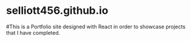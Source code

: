 # selliott456.github.io
#This is a Portfolio site designed with React in order to showcase projects that I have completed. 
